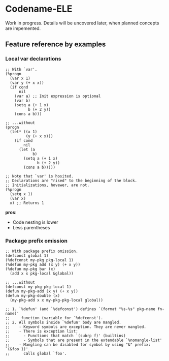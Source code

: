 # Codename-ELE
Work in progress. Details will be uncovered later, when planned concepts are impemented.

## Feature reference by examples

### Local var declarations

```elisp
;; With `var'.
(%progn
  (var x 1)
  (var y (+ x x))
  (if cond
      nil
    (var a) ;; Init expression is optional
    (var b)
    (setq a (+ 1 x)
          b (+ 2 y))
    (cons a b)))

;; ...without
(progn
  (let* ((x 1)
         (y (+ x x)))
    (if cond
        nil
      (let (a
            b)
        (setq a (+ 1 x)
              b (+ 2 y))
        (cons a b)))))

;; Note that `var' is hosited.
;; Declarations are "rised" to the beginning of the block.
;; Initializations, hovewer, are not.
(%progn
  (setq x 1)
  (var x)
  x) ;; Returns 1
```

**pros**:
+ Code nesting is lower
+ Less parentheses

### Package prefix omission

```elisp
;; With package prefix omission.
(defconst global 1)
(%defconst my-pkg pkg-local 1)
(%defun my-pkg add (x y) (+ x y))
(%defun my-pkg bar (x)
  (add x x pkg-local &global))

;; ...without
(defconst my-pkg-pkg-local 1)
(defun my-pkg-add (x y) (+ x y))
(defun my-pkg-double (x)
  (my-pkg-add x x my-pkg-pkg-local global))

;; 1. `%defun' (and `%defconst') defines `(format "%s-%s" pkg-name fn-name)'
;;     function (variable for `%defconst').
;; 2. All symbols inside `%defun' body are mangled.
;;    - Keyword symbols are exception. They are never mangled.
;;    - There is exception list:
;;      - Functions that match `(subrp f)' (builtins)
;;      - Symbols that are present in the extendable `%nomangle-list'
;;    - Mangling can be disabled for symbol by using "&" prefix: `(&foo 1)'
;;      calls global `foo'.
```
